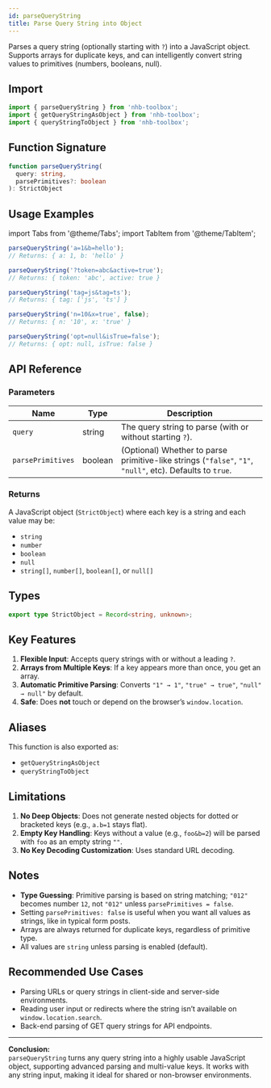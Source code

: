 ```yaml
---
id: parseQueryString
title: Parse Query String into Object
---
```


Parses a query string (optionally starting with `?`) into a JavaScript object.  
Supports arrays for duplicate keys, and can intelligently convert string values to primitives (numbers, booleans, null).

## Import

```typescript
import { parseQueryString } from 'nhb-toolbox';
import { getQueryStringAsObject } from 'nhb-toolbox';
import { queryStringToObject } from 'nhb-toolbox';
```

## Function Signature

```typescript
function parseQueryString(
  query: string,
  parsePrimitives?: boolean
): StrictObject
```

## Usage Examples

import Tabs from '@theme/Tabs';
import TabItem from '@theme/TabItem';

<Tabs>
<TabItem value="Basic" label="Basic">

```typescript
parseQueryString('a=1&b=hello');
// Returns: { a: 1, b: 'hello' }
```

</TabItem>
<TabItem value="With Question Mark" label="With '?' Prefix">

```typescript
parseQueryString('?token=abc&active=true');
// Returns: { token: 'abc', active: true }
```

</TabItem>
<TabItem value="Multiple Values" label="Multiple Values">

```typescript
parseQueryString('tag=js&tag=ts');
// Returns: { tag: ['js', 'ts'] }
```

</TabItem>
<TabItem value="No Primitives" label="No Primitive Parsing">

```typescript
parseQueryString('n=10&x=true', false);
// Returns: { n: '10', x: 'true' }
```

</TabItem>
<TabItem value="Null and False" label="Null and Booleans">

```typescript
parseQueryString('opt=null&isTrue=false');
// Returns: { opt: null, isTrue: false }
```

</TabItem>
</Tabs>

## API Reference

### Parameters

| Name            | Type     | Description                                                                                  |
|-----------------|----------|---------------------------------------------------------------------------------------------|
| `query`         | string   | The query string to parse (with or without starting `?`).                                    |
| `parsePrimitives` | boolean  | (Optional) Whether to parse primitive-like strings (`"false"`, `"1"`, `"null"`, etc). Defaults to `true`.   |

### Returns

A JavaScript object (<code>StrictObject</code>) where each key is a string and each value may be:

- `string`
- `number`
- `boolean`
- `null`
- `string[]`, `number[]`, `boolean[]`, or `null[]`

## Types

```typescript
export type StrictObject = Record<string, unknown>;
```

## Key Features

1. **Flexible Input**: Accepts query strings with or without a leading `?`.
2. **Arrays from Multiple Keys**: If a key appears more than once, you get an array.
3. **Automatic Primitive Parsing**: Converts `"1" → 1"`, `"true" → true"`, `"null" → null"` by default.
4. **Safe**: Does **not** touch or depend on the browser’s `window.location`.

## Aliases

This function is also exported as:

- `getQueryStringAsObject`
- `queryStringToObject`

## Limitations

1. **No Deep Objects**: Does not generate nested objects for dotted or bracketed keys (e.g., `a.b=1` stays flat).
2. **Empty Key Handling**: Keys without a value (e.g., `foo&b=2`) will be parsed with `foo` as an empty string `""`.
3. **No Key Decoding Customization**: Uses standard URL decoding.

## Notes

- **Type Guessing**: Primitive parsing is based on string matching; `"012"` becomes number `12`, not `"012"` unless `parsePrimitives = false`.
- Setting `parsePrimitives: false` is useful when you want all values as strings, like in typical form posts.
- Arrays are always returned for duplicate keys, regardless of primitive type.
- All values are `string` unless parsing is enabled (default).

## Recommended Use Cases

- Parsing URLs or query strings in client-side and server-side environments.
- Reading user input or redirects where the string isn’t available on `window.location.search`.
- Back-end parsing of GET query strings for API endpoints.

---

**Conclusion:**  
`parseQueryString` turns any query string into a highly usable JavaScript object, supporting advanced parsing and multi-value keys. It works with any string input, making it ideal for shared or non-browser environments.

